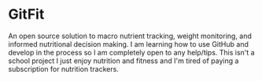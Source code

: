 # GitFit
An open source solution to macro nutrient tracking, weight monitoring, and informed nutritional decision making. I am learning how to use GitHub and develop in the process so I am completely open to any help/tips. This isn't a school project I  just enjoy nutrition and fitness and I'm tired of paying a subscription for nutrition trackers.
